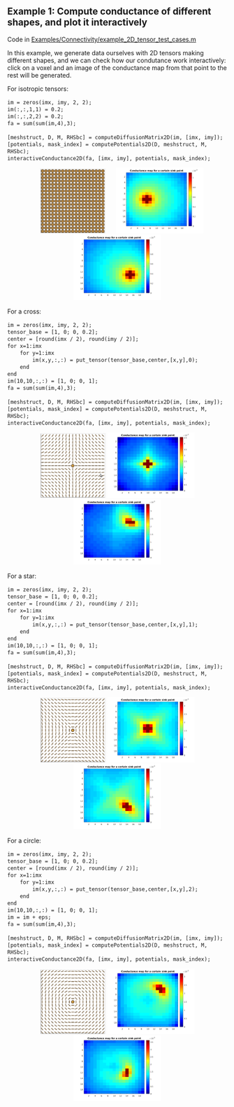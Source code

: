 ## Example 1: Compute conductance of different shapes, and plot it interactively

Code in [Examples/Connectivity/example_2D_tensor_test_cases.m](Connectivity/example_2D_tensor_test_cases.m)

In this example, we generate data ourselves with 2D tensors making different shapes, and we can check how our condutance work interactively: click on a voxel and an image of the conductance map from that point to the rest will be generated.

For isotropic tensors:
```
im = zeros(imx, imy, 2, 2);
im(:,:,1,1) = 0.2;
im(:,:,2,2) = 0.2;
fa = sum(sum(im,4),3);

[meshstruct, D, M, RHSbc] = computeDiffusionMatrix2D(im, [imx, imy]);
[potentials, mask_index] = computePotentials2D(D, meshstruct, M, RHSbc);
interactiveConductance2D(fa, [imx, imy], potentials, mask_index);
```
<p align="center">
<img src="Images/isotropic_tensors.png" width="150" hspace="20"> <img src="Images/iso.png" width="200"> <img src="Images/iso2.png" width="200">
</p>

For a cross:
```
im = zeros(imx, imy, 2, 2);
tensor_base = [1, 0; 0, 0.2];
center = [round(imx / 2), round(imy / 2)];
for x=1:imx
    for y=1:imx
        im(x,y,:,:) = put_tensor(tensor_base,center,[x,y],0);
    end
end
im(10,10,:,:) = [1, 0; 0, 1];
fa = sum(sum(im,4),3);

[meshstruct, D, M, RHSbc] = computeDiffusionMatrix2D(im, [imx, imy]);
[potentials, mask_index] = computePotentials2D(D, meshstruct, M, RHSbc);
interactiveConductance2D(fa, [imx, imy], potentials, mask_index);
```
<p align="center">
<img src="Images/cross_tensors.png" width="150">      <img src="Images/cross.png" width="200"> <img src="Images/cross2.png" width="200">
</p>

For a star:
```
im = zeros(imx, imy, 2, 2);
tensor_base = [1, 0; 0, 0.2];
center = [round(imx / 2), round(imy / 2)];
for x=1:imx
    for y=1:imx
        im(x,y,:,:) = put_tensor(tensor_base,center,[x,y],1);
    end
end
im(10,10,:,:) = [1, 0; 0, 1];
fa = sum(sum(im,4),3); 

[meshstruct, D, M, RHSbc] = computeDiffusionMatrix2D(im, [imx, imy]);
[potentials, mask_index] = computePotentials2D(D, meshstruct, M, RHSbc);
interactiveConductance2D(fa, [imx, imy], potentials, mask_index);
```
<p align="center">
<img src="Images/star_tensors.png" width="150">      <img src="Images/star.png" width="200"> <img src="Images/star2.png" width="200">
</p>

For a circle:
```
im = zeros(imx, imy, 2, 2);
tensor_base = [1, 0; 0, 0.2];
center = [round(imx / 2), round(imy / 2)];
for x=1:imx
    for y=1:imx
        im(x,y,:,:) = put_tensor(tensor_base,center,[x,y],2);
    end
end
im(10,10,:,:) = [1, 0; 0, 1];
im = im + eps;
fa = sum(sum(im,4),3); 

[meshstruct, D, M, RHSbc] = computeDiffusionMatrix2D(im, [imx, imy]);
[potentials, mask_index] = computePotentials2D(D, meshstruct, M, RHSbc);
interactiveConductance2D(fa, [imx, imy], potentials, mask_index);
```
<p align="center">
<img src="Images/circular_tensors.png" width="150">      <img src="Images/circle2.png" width="200"> <img src="Images/circle3.png" width="200">
</p>
